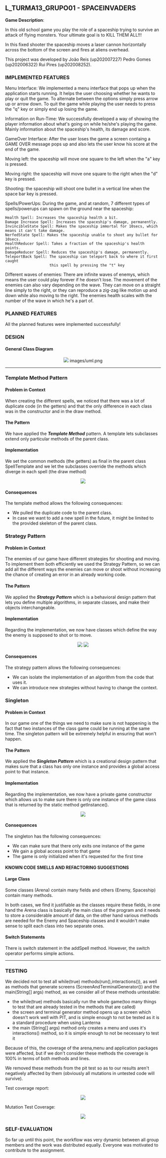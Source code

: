 

## L_TURMA13_GRUPO01 - SPACEINVADERS

**Game Description**:

In this old school game you play the role of a spaceship trying to survive an attack of flying monsters. Your ultimate goal is to KILL THEM ALL!!!  

In this fixed shooter the spaceship moves a laser cannon horizontally across the bottom of the screen and fires at aliens overhead. 

This project was developed by João Reis (up202007227) Pedro Gomes (up202006322) Rui Pires (up202008252).

### IMPLEMENTED FEATURES
Menu Interface: We implemented a menu interface that pops up when the application starts running.
It helps the user choosing whether he wants to play or quit the game. To alternate between the options simply press arrow up or arrow down. To quit the game while playing the user needs to press the "q" key or simply end up losing the game.

Information on Run-Time: We successfully developed a way of showing the player information about what's going on while he/she's playing the game. Mainly information about the spaceship's health, its damage and score.

GameOver Interface: After the user loses the game a screen containg a GAME OVER message pops up and also lets the user know his score at the end of the game.

Moving left: the spaceship will move one square to the left when the "a"  key is pressed.

Moving right: the spaceship will move one square to the right when the "d"  key is pressed.

Shooting: the spaceship will shoot one bullet in a vertical line when the space bar key is pressed.

Spells/PowerUps: During the game, and at random, 7 different types of spells/powerups can spawn on the ground near the spaceship:

	Health Spell: Increases the spaceship health a bit.
	Damage Increase Spell: Increases the spaceship's damage, permanently.
	InvincibleState Spell: Makes the spaceship immortal for 10secs, which means it can't take damage.
	NerfedState Spell: Makes the spaceship unable to shoot any bullet for 10secs.
	HealthReducer Spell: Takes a fraction of the spaceship's health points.
	DamageReducer Spell: Reduces the spaceship's damage, permanently.
    TeleportBack Spell: The spaceship can teleport back to where it first caught 
                        this spell by pressing the "t" key
	
Different waves of enemies: There are infinite waves of enemys, which means the user could play forever if he doesn't lose. The movement of the enemies can also vary depending on the wave. They can move on a straight line simply to the right, or they can reproduce a zig-zag like motion up and down while also moving to the right. The enemies health scales with the number of the wave in which he's a part of. 
	
	
### PLANNED FEATURES

All the planned features were implemented successfully!



### DESIGN

#### General Class Diagram 

<p align="center" justify="center">
  <img src="images/uml.png"/>
images/uml.png
</p>

------

### Template Method Pattern

#### **Problem in Context**

When creating the different spells, we noticed that there was a lot of duplicate code (in the getters) and that the only difference in each class was in the constructor and in the draw method.

#### **The Pattern**
We have applied the **_Template Method_** pattern. A template lets subclasses extend only particular methods of the parent class.


#### **Implementation**
We set the common methods (the getters) as final in the parent class SpellTemplate and we let the subclasses override the methods which diverge in each spell (the draw method)

<p align="center" justify="center">
  <img src="images/spell_template.png"/>
</p>

#### **Consequences**

The template method allows the following consequences:
- We pulled the duplicate code to the parent class.
- In case we want to add a new spell in the future,
it might be limited to the provided skeleton of the parent class.

### Strategy Pattern

#### **Problem in Context**

The enemies of our game have different strategies for shooting and moving.
To implement them both efficiently we used the Strategy Pattern, so we can add all the different ways the enemies can move or shoot without increasing the chance of creating an error in an already working code.

#### **The Pattern**
We applied the **_Strategy Pattern_** which is a behavioral design pattern that lets you define multiple algorithms, in separate classes, and make their objects interchangeable.

#### **Implementation**
Regarding the implementation, we now have classes which define the way the enemy is supposed to shot or to move.

<p align="center" justify="center">
  <img src="images/movement_strategy.png"/>
  <img src="images/shooting_strategy.png"/>
</p>

#### **Consequences**
The strategy pattern allows the following consequences:
- We can isolate the implementation of an algorithm from the code that uses it.
- We can introduce new strategies without having to change the context.

### Singleton

#### **Problem in Context**

In our game one of the things we need to make sure is not happening is the fact that two instances of the class game could be running at the same time.
The singleton pattern will be extremely helpful in ensuring that won't happen.

#### **The Pattern**
We applied the **_Singleton Pattern_** which is a creational design pattern that makes sure that a class has only one instance and provides a global access point to that instance.

#### **Implementation**
Regarding the implementation, we now have a private game constructor which allows us to make sure there is only one instance of the game class that is returned by the static method getInstance().
<p align="center" justify="center">
  <img src="images/singleton.png"/>

</p>

#### **Consequences**

The singleton has the following consequences:
- We can make sure that there only exits one instance of the game
- We gain a global access point to that game
- The game is only initialized when it's requested for the first time

#### KNOWN CODE SMELLS AND REFACTORING SUGGESTIONS

#### **Large Class**
Some classes (Arena) contain many fields and others (Enemy, Spaceship) contain many methods.

In both cases, we find it justifiable as the classes require these fields, in one hand the Arena class is basically the main class of the program and it needs to store a considerable amount of data, on the other hand various methods are needed for the Enemy and Spaceship classes and it wouldn't make sense to split each class into two separate ones.

#### **Switch Statements**
There is switch statement in the addSpell method. However, the switch operator performs simple actions.

------

### TESTING
  We decided not to test all while(true) methods(run(),interactions()), as well as methods
that generate screens (ScreenAndTerminalGenerator()) and the main(String[] args) method,
as we consider all of these methods untestable:
- the while(true) methods basically run the
  whole game(too many things to test that are already tested in the methods that are called)
- the screen and terminal generator method opens up a screen which
  doesn't work well with PIT, and is simple enough to not be tested as it is a standard 
  procedure when using Lanterna
- the main (String[] args) method only creates a menu and uses it's interactions() method, 
so it is simple enough to not be necessary to test it

Because of this, the coverage of the arena,menu and application packages were affected, but
if we don't consider these methods the coverage is 100% in terms of both methods and lines.
   
  We removed these methods from the pit test so as to our results aren't negatively affected
by them (obviously all mutations in untested code will survive).


Test coverage report:
<p align="center" justify="center">
  <img src="images/test_coverage.png"/>
</p>
Mutation Test Coverage: 
<p align="center" justify="center">
  <img src="images/mutation_coverage.png"/>
</p>

### SELF-EVALUATION
So far up until this point, the workflow was very dynamic between all group members and the work was distributed equally. Everyone was motivated to contribute to the assignment.



